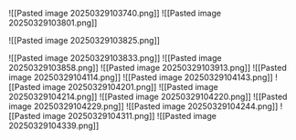 ![[Pasted image 20250329103740.png]]
![[Pasted image 20250329103801.png]]

![[Pasted image 20250329103825.png]]

![[Pasted image 20250329103833.png]]
![[Pasted image 20250329103858.png]]
![[Pasted image 20250329103913.png]]
![[Pasted image 20250329104114.png]]
![[Pasted image 20250329104143.png]]
![[Pasted image 20250329104201.png]]
![[Pasted image 20250329104214.png]]
![[Pasted image 20250329104220.png]]
![[Pasted image 20250329104229.png]]
![[Pasted image 20250329104244.png]]
![[Pasted image 20250329104311.png]]
![[Pasted image 20250329104339.png]]
